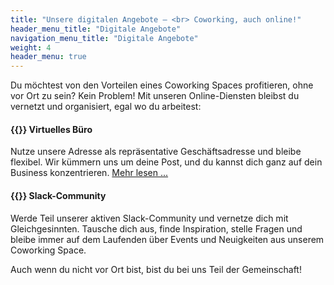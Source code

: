 ```yaml
---
title: "Unsere digitalen Angebote – <br> Coworking, auch online!"
header_menu_title: "Digitale Angebote"
navigation_menu_title: "Digitale Angebote"
weight: 4
header_menu: true
---
```



Du möchtest von den Vorteilen eines Coworking Spaces profitieren, ohne vor Ort zu sein? Kein Problem! Mit unseren Online-Diensten bleibst du vernetzt und organisiert, egal wo du arbeitest:

####  {{<icon name="envelopes-bulk">}}&nbsp;Virtuelles Büro  
Nutze unsere Adresse als repräsentative Geschäftsadresse und bleibe flexibel. Wir kümmern uns um deine Post, und du kannst dich ganz auf dein Business konzentrieren.
[Mehr lesen ...](/virtuelles-buro/ "Virtuelles Büro")

#### {{<icon name="slack" brand="true">}}&nbsp;Slack-Community 
Werde Teil unserer aktiven Slack-Community und vernetze dich mit Gleichgesinnten. Tausche dich aus, finde Inspiration, stelle Fragen und bleibe immer auf dem Laufenden über Events und Neuigkeiten aus unserem Coworking Space.

Auch wenn du nicht vor Ort bist, bist du bei uns Teil der Gemeinschaft!